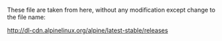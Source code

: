 These file are taken from here, without any modification except change to the file name:

http://dl-cdn.alpinelinux.org/alpine/latest-stable/releases